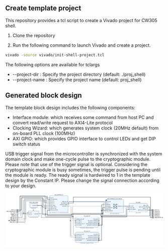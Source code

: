 ## Create template project

This repository provides a tcl script to create a Vivado project for CW305 shell.

1. Clone the repository

2. Run the following command to launch Vivado and create a project.

```bash
vivado -source vivado/init-shell-project.tcl
```

The following options are available for tclargs
* --project-dir <path>: Specify the project directory (default: ./proj_shell)
* --project-name <name>: Specify the project name (default: proj_shell)

## Generated block design

The template block design includes the following components:
* Interface module: which receives some command from host PC and convert read/write request to AXI4-Lite protocol
* Clocking Wizard: which generates system clock (20MHz default) from on-board PLL clock (100MHz)
* AXI GPIO: which provides GPIO interface to control LEDs and get DIP switch status

USB trigger signal from the microcontroller is synchronized with the system domain clock and make one-cycle pulse to the cryptographic module.
Please note that use of the trigger signal is optional.
Considering the cryptographic module is busy sometimes, the trigger pulse is pending until the module is ready.
The ready signal is hardwired to 1 in the template design by the Constant IP.
Please change the signal connection according to your design.

<img src="./images/template_block_design.jpg" width="800"  style="display: block; margin: auto;" />

